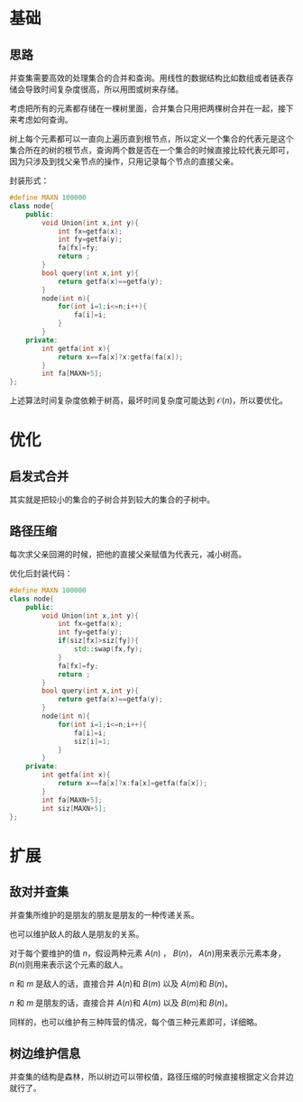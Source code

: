 # 基础

## 思路

并查集需要高效的处理集合的合并和查询。用线性的数据结构比如数组或者链表存储会导致时间复杂度很高，所以用图或树来存储。

<div STYLE="page-break-after:always;s"></div>

考虑把所有的元素都存储在一棵树里面，合并集合只用把两棵树合并在一起，接下来考虑如何查询。

<div STYLE="page-break-after:always;s"></div>

树上每个元素都可以一直向上遍历直到根节点，所以定义一个集合的代表元是这个集合所在的树的根节点，查询两个数是否在一个集合的时候直接比较代表元即可，因为只涉及到找父亲节点的操作，只用记录每个节点的直接父亲。

封装形式：

```cpp
#define MAXN 100000
class node{
    public:
        void Union(int x,int y){
            int fx=getfa(x);
            int fy=getfa(y);
            fa[fx]=fy;
            return ;
        }
        bool query(int x,int y){
            return getfa(x)==getfa(y);
        }
        node(int n){
            for(int i=1;i<=n;i++){
                fa[i]=i;
            }
        }
    private:
        int getfa(int x){
            return x==fa[x]?x:getfa(fa[x]);
        }
        int fa[MAXN+5];
};
```

上述算法时间复杂度依赖于树高，最坏时间复杂度可能达到 $\mathcal{O}(n)$，所以要优化。

# 优化

## 启发式合并

其实就是把较小的集合的子树合并到较大的集合的子树中。

## 路径压缩

每次求父亲回溯的时候，把他的直接父亲赋值为代表元，减小树高。

优化后封装代码：

```cpp
#define MAXN 100000
class node{
    public:
        void Union(int x,int y){
            int fx=getfa(x);
            int fy=getfa(y);
            if(siz[fx]>siz[fy]){
                std::swap(fx,fy);
            }
            fa[fx]=fy;
            return ;
        }
        bool query(int x,int y){
            return getfa(x)==getfa(y);
        }
        node(int n){
            for(int i=1;i<=n;i++){
                fa[i]=i;
                siz[i]=1;
            }
        }
    private:
        int getfa(int x){
            return x==fa[x]?x:fa[x]=getfa(fa[x]);
        }
        int fa[MAXN+5];
        int siz[MAXN+5];
};
```

# 扩展

## 敌对并查集

并查集所维护的是朋友的朋友是朋友的一种传递关系。

也可以维护敌人的敌人是朋友的关系。

<div STYLE="page-break-after:always;s"></div>

对于每个要维护的值 $n$，假设两种元素 $A(n)$ ， $B(n)$，
$A(n)$用来表示元素本身， $B(n)$则用来表示这个元素的敌人。

$n$ 和 $m$ 是敌人的话，直接合并 $A(n)$和 $B(m)$ 以及 $A(m)$和 $B(n)$。 

$n$ 和 $m$ 是朋友的话，直接合并 $A(n)$和 $A(m)$ 以及 $B(m)$和 $B(n)$。 

同样的，也可以维护有三种阵营的情况，每个值三种元素即可，详细略。

## 树边维护信息

并查集的结构是森林，所以树边可以带权值，路径压缩的时候直接根据定义合并边就行了。
